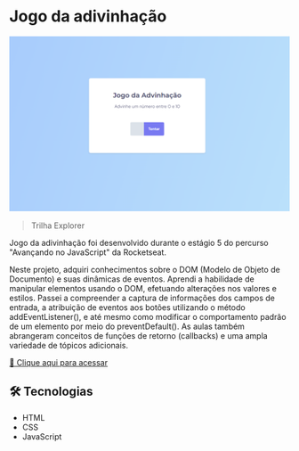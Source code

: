 # Jogo da adivinhação 

![preview](./.github/preview.png)

> Trilha Explorer

Jogo da adivinhação foi desenvolvido durante o estágio 5 do percurso "Avançando no JavaScript" da Rocketseat.

Neste projeto, adquiri conhecimentos sobre o DOM (Modelo de Objeto de Documento) e suas dinâmicas de eventos. Aprendi a habilidade de manipular elementos usando o DOM, efetuando alterações nos valores e estilos. Passei a compreender a captura de informações dos campos de entrada, a atribuição de eventos aos botões utilizando o método addEventListener(), e até mesmo como modificar o comportamento padrão de um elemento por meio do preventDefault(). As aulas também abrangeram conceitos de funções de retorno (callbacks) e uma ampla variedade de tópicos adicionais.


[🔗 Clique aqui para acessar](https://kennedysmartins.github.io/Jogo-da-advinhacao/)

## 🛠️ Tecnologias

- HTML
- CSS
- JavaScript
